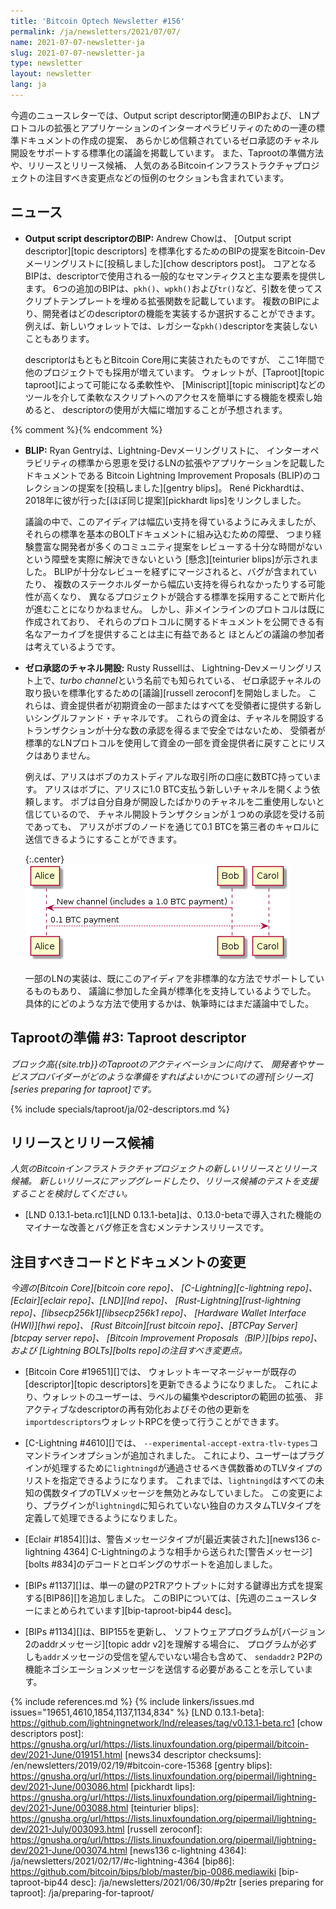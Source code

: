 ```yaml
---
title: 'Bitcoin Optech Newsletter #156'
permalink: /ja/newsletters/2021/07/07/
name: 2021-07-07-newsletter-ja
slug: 2021-07-07-newsletter-ja
type: newsletter
layout: newsletter
lang: ja
---
```

今週のニュースレターでは、Output script descriptor関連のBIPおよび、
LNプロトコルの拡張とアプリケーションのインターオペラビリティのための一連の標準ドキュメントの作成の提案、
あらかじめ信頼されているゼロ承認のチャネル開設をサポートする標準化の議論を掲載しています。
また、Taprootの準備方法や、リリースとリリース候補、
人気のあるBitcoinインフラストラクチャプロジェクトの注目すべき変更点などの恒例のセクションも含まれています。

## ニュース

- **Output script descriptorのBIP:** Andrew Chowは、
  [Output script descriptor][topic descriptors]
  を標準化するためのBIPの提案をBitcoin-Devメーリングリストに[投稿しました][chow descriptors post]。
  コアとなるBIPは、descriptorで使用される一般的なセマンティクスと主な要素を提供します。
  6つの追加のBIPは、`pkh()`、`wpkh()`および`tr()`など、引数を使ってスクリプトテンプレートを埋める拡張関数を記載しています。
  複数のBIPにより、開発者はどのdescriptorの機能を実装するか選択することができます。
  例えば、新しいウォレットでは、レガシーな`pkh()`descriptorを実装しないこともあります。

  descriptorはもともとBitcoin Core用に実装されたものですが、
  ここ1年間で他のプロジェクトでも採用が増えています。
  ウォレットが、[Taproot][topic taproot]によって可能になる柔軟性や、
  [Miniscript][topic miniscript]などのツールを介して柔軟なスクリプトへのアクセスを簡単にする機能を模索し始めると、
  descriptorの使用が大幅に増加することが予想されます。

{% comment %}<!-- Gentry uses a lowercase leading character (bLIPs).  I
asked in IRC why, but unless there's a *really* compelling reason, I'd
prefer to capitalize.  I won't die on this hill, but I'm willing to lose
a little blood to prevent terms like iPhone that are super annoying to use
at the beginning of a sentence. -harding -->{% endcomment %}

- **BLIP:** Ryan Gentryは、Lightning-Devメーリングリストに、
  インターオペラビリティの標準から恩恵を受けるLNの拡張やアプリケーションを記載したドキュメントである
  Bitcoin Lightning Improvement Proposals (BLIP)のコレクションの提案を[投稿しました][gentry blips]。
  René Pickhardtは、2018年に彼が行った[ほぼ同じ提案][pickhardt lips]をリンクしました。

  議論の中で、このアイディアは幅広い支持を得ているようにみえましたが、
  それらの標準を基本のBOLTドキュメントに組み込むための障壁、
  つまり経験豊富な開発者が多くのコミュニティ提案をレビューする十分な時間がないという障壁を実際に解決できないという
  [懸念][teinturier blips]が示されました。
  BLIPが十分なレビューを経ずにマージされると、バグが含まれていたり、
  複数のステークホルダーから幅広い支持を得られなかったりする可能性が高くなり、
  異なるプロジェクトが競合する標準を採用することで断片化が進むことになりかねません。
  しかし、非メインラインのプロトコルは既に作成されており、
  それらのプロトコルに関するドキュメントを公開できる有名なアーカイブを提供することは主に有益であると
  ほとんどの議論の参加者は考えているようです。

- **<!--zero-conf-channel-opens-->ゼロ承認のチャネル開設:** Rusty Russellは、
  Lightning-Devメーリングリスト上で、*turbo channel*という名前でも知られている、
  ゼロ承認チャネルの取り扱いを標準化するための[議論][russell zeroconf]を開始しました。
  これらは、資金提供者が初期資金の一部またはすべてを受領者に提供する新しいシングルファンド・チャネルです。
  これらの資金は、チャネルを開設するトランザクションが十分な数の承認を得るまで安全ではないため、
  受領者が標準的なLNプロトコルを使用して資金の一部を資金提供者に戻すことにリスクはありません。

  例えば、アリスはボブのカストディアルな取引所の口座に数BTC持っています。
  アリスはボブに、アリスに1.0 BTC支払う新しいチャネルを開くよう依頼します。
  ボブは自分自身が開設したばかりのチャネルを二重使用しないと信じているので、
  チャネル開設トランザクションが１つめの承認を受ける前であっても、
  アリスがボブのノードを通じて0.1 BTCを第三者のキャロルに送信できるようにすることができます。

  {:.center}
  ![Zero-conf channel illustration](/img/posts/2021-07-zeroconf-channels.png)

  一部のLNの実装は、既にこのアイディアを非標準的な方法でサポートしているものもあり、
  議論に参加した全員が標準化を支持しているようでした。
  具体的にどのような方法で使用するかは、執筆時にはまだ議論中でした。

## Taprootの準備 #3: Taproot descriptor

*ブロック高{{site.trb}}のTaprootのアクティベーションに向けて、
開発者やサービスプロバイダーがどのような準備をすればよいかについての週刊[シリーズ][series preparing for taproot]です。*

{% include specials/taproot/ja/02-descriptors.md %}

## リリースとリリース候補

*人気のBitcoinインフラストラクチャプロジェクトの新しいリリースとリリース候補。
新しいリリースにアップグレードしたり、リリース候補のテストを支援することを検討してください。*

- [LND 0.13.1-beta.rc1][LND 0.13.1-beta]は、0.13.0-betaで導入された機能の
  マイナーな改善とバグ修正を含むメンテナンスリリースです。

## 注目すべきコードとドキュメントの変更

*今週の[Bitcoin Core][bitcoin core repo]、
[C-Lightning][c-lightning repo]、[Eclair][eclair repo]、[LND][lnd repo]、
[Rust-Lightning][rust-lightning repo]、[libsecp256k1][libsecp256k1 repo]、
[Hardware Wallet Interface (HWI)][hwi repo]、
[Rust Bitcoin][rust bitcoin repo]、[BTCPay Server][btcpay server repo]、
[Bitcoin Improvement Proposals（BIP）][bips repo]、および
[Lightning BOLTs][bolts repo]の注目すべき変更点。*

- [Bitcoin Core #19651][]では、
  ウォレットキーマネージャーが既存の[descriptor][topic descriptors]を更新できるようになりました。
  これにより、ウォレットのユーザーは、ラベルの編集やdescriptorの範囲の拡張、
  非アクティブなdescriptorの再有効化およびその他の更新を
  `importdescriptors`ウォレットRPCを使って行うことができます。

- [C-Lightning #4610][]では、
  `--experimental-accept-extra-tlv-types`コマンドラインオプションが追加されました。
  これにより、ユーザーはプラグインが処理するために`lightningd`が通過させるべき偶数番めのTLVタイプのリストを指定できるようになります。
  これまでは、`lightningd`はすべての未知の偶数タイプのTLVメッセージを無効とみなしていました。
  この変更により、プラグインが`lightningd`に知られていない独自のカスタムTLVタイプを定義して処理できるようになりました。

- [Eclair #1854][]は、警告メッセージタイプが[最近実装された][news136 c-lightning 4364]
  C-Lightningのような相手から送られた[警告メッセージ][bolts #834]のデコードとロギングのサポートを追加しました。

- [BIPs #1137][]は、単一の鍵のP2TRアウトプットに対する鍵導出方式を提案する[BIP86][]を追加しました。
  このBIPについては、[先週のニュースレターにまとめられています][bip-taproot-bip44 desc]。

- [BIPs #1134][]は、BIP155を更新し、
  ソフトウェアプログラムが[バージョン2のaddrメッセージ][topic addr v2]を理解する場合に、
  プログラムが必ずしも`addr`メッセージの受信を望んでいない場合も含めて、
  `sendaddr2` P2Pの機能ネゴシエーションメッセージを送信する必要があることを示しています。

{% include references.md %}
{% include linkers/issues.md issues="19651,4610,1854,1137,1134,834" %}
[LND 0.13.1-beta]: https://github.com/lightningnetwork/lnd/releases/tag/v0.13.1-beta.rc1
[chow descriptors post]: https://gnusha.org/url/https://lists.linuxfoundation.org/pipermail/bitcoin-dev/2021-June/019151.html
[news34 descriptor checksums]: /en/newsletters/2019/02/19/#bitcoin-core-15368
[gentry blips]: https://gnusha.org/url/https://lists.linuxfoundation.org/pipermail/lightning-dev/2021-June/003086.html
[pickhardt lips]: https://gnusha.org/url/https://lists.linuxfoundation.org/pipermail/lightning-dev/2021-June/003088.html
[teinturier blips]: https://gnusha.org/url/https://lists.linuxfoundation.org/pipermail/lightning-dev/2021-July/003093.html
[russell zeroconf]: https://gnusha.org/url/https://lists.linuxfoundation.org/pipermail/lightning-dev/2021-June/003074.html
[news136 c-lightning 4364]: /ja/newsletters/2021/02/17/#c-lightning-4364
[bip86]: https://github.com/bitcoin/bips/blob/master/bip-0086.mediawiki
[bip-taproot-bip44 desc]: /ja/newsletters/2021/06/30/#p2tr
[series preparing for taproot]: /ja/preparing-for-taproot/
